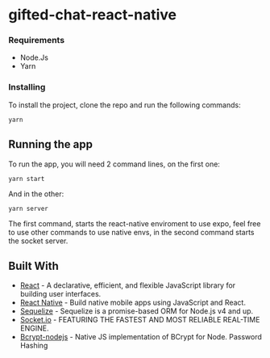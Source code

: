 # gifted-chat-react-native

### Requirements

- Node.Js
- Yarn

### Installing
To install the project, clone the repo and run the following commands:

```
yarn
```

## Running the app
To run the app, you will need 2 command lines, on the first one:

```
yarn start
```

And in the other: 

```
yarn server
```

The first command, starts the react-native enviroment to use expo, feel free to use other commands to use native envs, in the second command starts the socket server.

## Built With

* [React](https://github.com/facebook/react) - A declarative, efficient, and flexible JavaScript library for building user interfaces.
* [React Native](https://github.com/facebook/react-native) - Build native mobile apps using JavaScript and React.
* [Sequelize](https://docs.sequelizejs.com/) - Sequelize is a promise-based ORM for Node.js v4 and up.
* [Socket.io](https://socket.io) - FEATURING THE FASTEST AND MOST RELIABLE REAL-TIME ENGINE.
* [Bcrypt-nodejs](https://www.npmjs.com/package/bcrypt-nodejs) - Native JS implementation of BCrypt for Node. Password Hashing